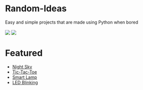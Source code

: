 # Random-Ideas
Easy and simple projects that are made using Python when bored</br></br>
![](https://img.shields.io/badge/license-GPL-blue)
![](https://img.shields.io/github/last-commit/Mini-Ware/Random-Ideas)
# Featured
- [Night Sky](https://github.com/Mini-Ware/Random-Ideas/blob/main/night.py)
- [Tic-Tac-Toe](https://github.com/Mini-Ware/Random-Ideas/blob/main/ttt.py)
- [Smart Lamp](https://github.com/Mini-Ware/Random-Ideas/blob/main/lamp.py)
- [LED Blinking](https://github.com/Mini-Ware/Random-Ideas/blob/main/blink.py)
